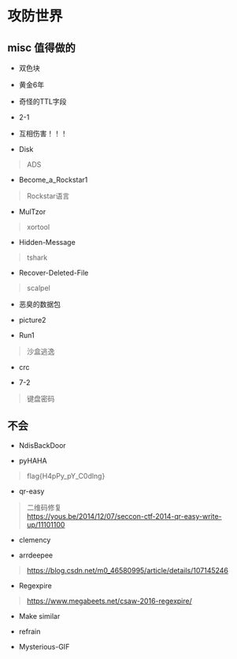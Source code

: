 
# 攻防世界


## misc 值得做的

* 双色块

* 黄金6年

* 奇怪的TTL字段

* 2-1

* 互相伤害！！！

* Disk
> ADS

* Become_a_Rockstar1
> Rockstar语言

* MulTzor
> xortool


* Hidden-Message
> tshark

* Recover-Deleted-File
> scalpel  


* 恶臭的数据包

* picture2

* Run1
> 沙盒逃逸
>
* crc

* 7-2
> 键盘密码

## 不会
* NdisBackDoor

* pyHAHA
> flag{H4pPy_pY_C0dlng}

* qr-easy
> 二维码修复  
> https://yous.be/2014/12/07/seccon-ctf-2014-qr-easy-write-up/11101100

* clemency

* arrdeepee
> https://blog.csdn.net/m0_46580995/article/details/107145246


* Regexpire
> https://www.megabeets.net/csaw-2016-regexpire/

* Make similar

* refrain
* Mysterious-GIF